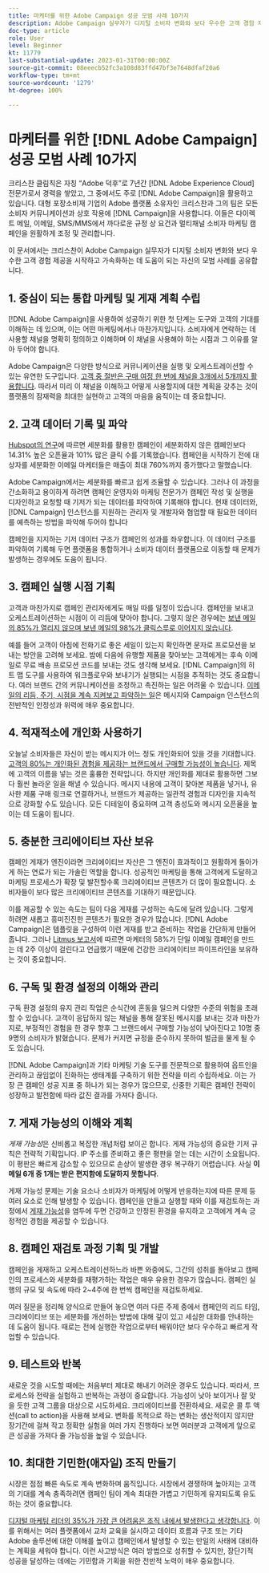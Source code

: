 ```yaml
---
title: 마케터를 위한 Adobe Campaign 성공 모범 사례 10가지
description: Adobe Campaign 실무자가 디지털 소비자 변화와 보다 우수한 고객 경험 제공을 시작하고 가속화하는 데 도움이 되는 10가지 모범 사례를 알아봅니다.
doc-type: article
role: User
level: Beginner
kt: 11779
last-substantial-update: 2023-01-31T00:00:00Z
source-git-commit: 08eeecb52fc3a108d83ffd47bf3e7648dfaf20a6
workflow-type: tm+mt
source-wordcount: '1279'
ht-degree: 100%

---
```



# 마케터를 위한 [!DNL Adobe Campaign] 성공 모범 사례 10가지

크리스찬 클림칙은 자칭 “Adobe 덕후”로 7년간 [!DNL Adobe Experience Cloud] 전문가로서 경력을 쌓았고, 그 중에서도 주로 [!DNL Adobe Campaign]을 활용하고 있습니다. 대형 포장소비재 기업의 Adobe 플랫폼 소유자인 크리스찬과 그의 팀은 모든 소비자 커뮤니케이션과 상호 작용에 [!DNL Campaign]을 사용합니다. 이들은 다이렉트 메일, 이메일, SMS/MMS에서 까다로운 규정 상 요건과 멀티채널 소비자 마케팅 캠페인을 원활하게 조정 및 관리합니다.

이 문서에서는 크리스찬이 Adobe Campaign 실무자가 디지털 소비자 변화와 보다 우수한 고객 경험 제공을 시작하고 가속화하는 데 도움이 되는 자신의 모범 사례를 공유합니다.


## 1. 중심이 되는 통합 마케팅 및 게재 계획 수립

[!DNL Adobe Campaign]을 사용하여 성공하기 위한 첫 단계는 도구와 고객의 기대를 이해하는 데 있으며, 이는 어떤 마케팅에서나 마찬가지입니다. 소비자에게 연락하는 데 사용할 채널을 명확히 정의하고 이해하며 이 채널을 사용해야 하는 시점과 그 이유를 알아 두어야 합니다.

Adobe Campaign은 다양한 방식으로 커뮤니케이션을 실행 및 오케스트레이션할 수 있는 유연한 도구입니다. [고객 중 절반은 구매 여정 한 번에 채널을 3개에서 5개까지 활용합니다](https://www.mckinsey.com/capabilities/operations/our-insights/redefine-the-omnichannel-approach-focus-on-what-truly-matters). 따라서 미리 이 채널을 이해하고 어떻게 사용할지에 대한 계획을 갖추는 것이 플랫폼의 잠재력을 최대한 실현하고 고객의 마음을 움직이는 데 중요합니다.

## 2. 고객 데이터 기록 및 파악

[Hubspot의 연구](https://www.linkedin.com/pulse/customer-segmentation-effective-b2b-business-industry-sabreen)에 따르면 세분화를 활용한 캠페인이 세분화하지 않은 캠페인보다 14.31% 높은 오픈율과 101% 많은 클릭 수를 기록했습니다. 캠페인을 시작하기 전에 대상자를 세분화한 이메일 마케터들은 매출이 최대 760%까지 증가했다고 말했습니다.

Adobe Campaign에서는 세분화를 빠르고 쉽게 조율할 수 있습니다. 그러나 이 과정을 간소화하고 용이하게 하려면 캠페인 운영자와 마케팅 전문가가 캠페인 작성 및 실행을 디자인하고 요청할 때 기저가 되는 데이터를 파악하여 기록해야 합니다. 현재 데이터와, [!DNL Campaign] 인스턴스를 지원하는 관리자 및 개발자와 협업할 때 필요한 데이터를 예측하는 방법을 파악해 두어야 합니다 

캠페인을 지지하는 기저 데이터 구조가 캠페인의 성과를 좌우합니다. 이 데이터 구조를 파악하여 기록해 두면 플랫폼을 통합하거나 소비자 데이터 플랫폼으로 이동할 때 문제가 발생하는 경우에도 도움이 됩니다.

## 3. 캠페인 실행 시점 기획

고객과 마찬가지로 캠페인 관리자에게도 매일 따를 일정이 있습니다. 캠페인을 보내고 오케스트레이션하는 시점이 이 리듬에 맞아야 합니다. 그렇지 않은 경우에는 [보낸 메일의 85%가 열리지 않으며 보낸 메일의 98%가 클릭스루로 이어지지 않습니다](https://www.validity.com/resource-center/state-of-email-2021/).

예를 들어 고객이 아침에 전화기로 좋은 세일이 있는지 확인하면 문자로 프로모션을 보내는 방안을 고려해 보세요. 밤에 다음에 유행할 제품을 찾아보는 고객에게는 후속 이메일로 무료 배송 프로모션 코드를 보내는 것도 생각해 보세요. [!DNL Campaign]의 히트 맵 도구를 사용하여 워크플로우와 보내기가 실행되는 시점을 추적하는 것도 중요합니다. 여러 브랜드 간의 커뮤니케이션을 조정하고 촉진하는 일은 어려울 수 있습니다. [이메일의 리듬, 주기, 시점을 계속 지켜보고 파악하는 일](https://experienceleaguecommunities.adobe.com/t5/adobe-campaign-classic-blogs/predictive-send-time-optimization-with-adobe-campaign/ba-p/561554?profile.language=ko)은 메시지와 Campaign 인스턴스의 전반적인 안정성과 위력에 매우 중요합니다.

## 4. 적재적소에 개인화 사용하기

오늘날 소비자들은 자신이 받는 메시지가 어느 정도 개인화되어 있을 것을 기대합니다. [고객의 80%는 개인화된 경험을 제공하는 브랜드에서 구매할 가능성이 높습니다](https://us.epsilon.com/power-of-me). 제목에 고객의 이름을 넣는 것은 훌륭한 전략입니다. 하지만 개인화를 제대로 활용하면 그보다 훨씬 놀라운 일을 해낼 수 있습니다. 메시지 내용에 고객이 찾아본 제품을 넣거나, 유사한 제품 구매 링크로 연결하거나, 브랜드가 제공하는 일관적 경험과 디자인을 지속적으로 강화할 수도 있습니다. 모든 디테일이 중요하며 고객 충성도와 메시지 오픈율을 높이는 데 도움이 됩니다.

## 5. 충분한 크리에이티브 자산 보유

캠페인 게재가 엔진이라면 크리에이티브 자산은 그 엔진이 효과적이고 원활하게 돌아가게 하는 연료가 되는 가솔린 역할을 합니다. 성공적인 마케팅을 통해 고객에게 도달하고 마케팅 프로세스가 확장 및 발전할수록 크리에이티브 콘텐츠가 더 많이 필요합니다. 소비자들이 보다 많은 크리에이티브 콘텐츠를 기대하기 때문입니다.

이를 제공할 수 있는 속도는 팀이 다음 게재를 구성하는 속도에 달려 있습니다. 그렇게 하려면 새롭고 흥미진진한 콘텐츠가 필요한 경우가 많습니다. [!DNL Adobe Campaign]은 템플릿을 구성하여 이런 게재를 받고 준비하는 작업을 간단하게 만들어 줍니다. 그러나 [Litmus 보고서](https://www.litmus.com/resources/state-of-email/)에 따르면 마케터의 58%가 단일 이메일 캠페인을 만드는 데 2주 이상이 걸린다고 언급했기 때문에 건강한 크리에이티브 파이프라인을 보유하는 것이 중요합니다.

## 6. 구독 및 환경 설정의 이해와 관리

구독 환경 설정의 유지 관리 작업은 순식간에 혼동을 일으켜 다양한 수준의 위험을 초래할 수 있습니다. 고객이 응답하지 않는 채널을 통해 잘못된 메시지를 보내는 것과 마찬가지로, 부정적인 경험을 한 경우 향후 그 브랜드에서 구매할 가능성이 낮아진다고 10명 중 9명의 소비자가 밝혔습니다. 문제가 커지면 규정을 준수하지 못하여 벌금을 물게 될 수도 있습니다.

[!DNL Adobe Campaign]과 기타 마케팅 기술 도구를 전문적으로 활용하여 옵트인을 관리하고 끊임없이 진화하는 생태계를 구축하기 위한 전략을 미리 수립하세요. 이는 가장 큰 캠페인 성공 지표 중 하나가 되는 경우가 많으므로, 신중한 기획은 캠페인 전략이 성장하고 발전함에 따라 값진 결과를 가져다 줍니다.

## 7. 게재 가능성의 이해와 계획

_게재 가능성_&#x200B;은 신비롭고 복잡한 개념처럼 보이곤 합니다. 게재 가능성의 중요한 기저 규칙은 전략적 기획입니다. IP 주소를 준비하고 좋은 평판을 얻는 데는 시간이 소요됩니다. 이 평판은 빠르게 감소할 수 있으므로 손상이 발생한 경우 복구하기 어렵습니다. 사실 **이메일 6개 중 1개는 받은 편지함에 도달하지 못합니다**.

게재 가능성 문제는 기술 요소나 소비자가 마케팅에 어떻게 반응하는지에 따른 문제 등 여러 요소로 인해 발생할 수 있습니다. 캠페인을 만들고 실행할 때와 이를 재검토하는 과정에서 [게재 가능성](https://business.adobe.com/ko/products/campaign/email-deliverability.html)을 염두에 두면 건강하고 안정된 환경을 유지하고 고객에게 계속 긍정적인 경험을 제공할 수 있습니다.

## 8. 캠페인 재검토 과정 기획 및 개발

캠페인을 게재하고 오케스트레이션하느라 바쁜 와중에도, 그간의 성취를 돌아보고 캠페인의 프로세스와 세분화를 재평가하는 작업은 매우 유용한 경우가 많습니다. 캠페인 실행의 규모 및 속도에 따라 2~4주에 한 번씩 캠페인을 재검토하세요.

여러 질문을 정리해 양식으로 만들어 놓으면 여러 다른 주제 중에서 캠페인의 리드 타임, 크리에이티브 또는 세분화를 개선하는 방법에 대해 깊이 있고 세심한 대화를 안내하는 데 도움이 됩니다. 때로는 전에 실행한 작업으로부터 배워야만 보다 우수하고 빠르게 작업할 수 있습니다.

## 9. 테스트와 반복

새로운 것을 시도할 때에는 처음부터 제대로 해내기 어려운 경우도 있습니다. 따라서, 프로세스와 전략을 실험하고 반복하는 과정이 중요합니다. 가능성이 낮아 보이거나 잘 맞을 듯한 고객 그룹을 대상으로 시도하세요. 크리에이티브를 전환하세요. 새로운 콜 투 액션(call to action)을 사용해 보세요. 변화를 목적으로 하는 변화는 생산적이지 않지만 장기간에 걸쳐 작고 정확한 실험을 여러 가지 진행하다 보면 여러분과 고객에게 앞으로 큰 성공을 가져다 줄 가능성을 높일 수 있습니다.

## 10. 최대한 기민한(애자일) 조직 만들기

시장은 점점 빠른 속도로 계속 변화하며 움직입니다. 시장에서 경쟁하며 높아지는 고객의 기대를 계속 충족하려면 캠페인 팀이 계속 최대한 가볍고 기민하게 유지되도록 유도하는 것이 중요합니다.

[디지털 마케팅 리더의 35%가 가장 큰 어려움은 조직 내에서 발생한다고 생각합니다](https://www.gartner.com/en/newsroom/press-releases/gartner-says-35--of-digital-marketing-leaders-believe-the-bigges). 이를 위해서는 여러 플랫폼에서 교차 교육을 실시하고 데이터 흐름과 구조 또는 기타 Adobe 솔루션에 대한 이해를 높이고 캠페인에서 발생할 수 있는 만일의 사태에 대비하는 계획을 세워야 합니다. 이런 사고방식은 여러 방법으로 성취할 수 있지만, 장단기적 성공을 달성하는 데에는 기민함과 기획을 위한 전반적 노력이 매우 중요합니다.
